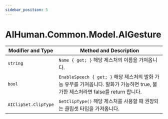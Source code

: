 ```yaml
---
sidebar_position: 5
---
```


# AIHuman.Common.Model.AIGesture

| Modifier and Type    | Method and Description                                       |
| -------------------- | ------------------------------------------------------------ |
| `string`             | `Name { get; }` 해당 제스처의 이름을 가져옵니다.              |
| `bool`               | `EnableSpeech { get; }` 해당 제스처의 발화 가능 유무를 가져옵니다. 발화가 가능하면 true, 불가한 제스처라면 false를 return 합니다. |
| `AIClipSet.ClipType` | `GetClipType()` 해당 제스처를 사용할 때 권장되는 클립셋 타입을 가져옵니다.            |
